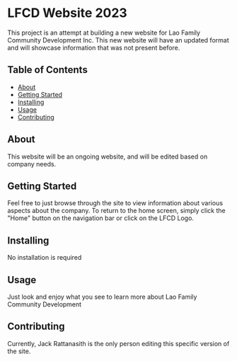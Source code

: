 # LFCD Website 2023

This project is an attempt at building a new website for Lao Family Community Development Inc. This new website will have an updated format and will showcase information that was not present before. 

## Table of Contents

- [About](#about)
- [Getting Started](#getting_started)
- [Installing](#installing)
- [Usage](#usage)
- [Contributing](#contributing)

## About
This website will be an ongoing website, and will be edited based on company needs. 
 

## Getting Started
Feel free to just browse through the site to view information about various aspects about the company. To return to the home screen, simply click the "Home" button on the navigation bar or click on the LFCD Logo. 

## Installing
No installation is required

## Usage
Just look and enjoy what you see to learn more about Lao Family Community Development

## Contributing
Currently, Jack Rattanasith is the only person editing this specific version of the site. 